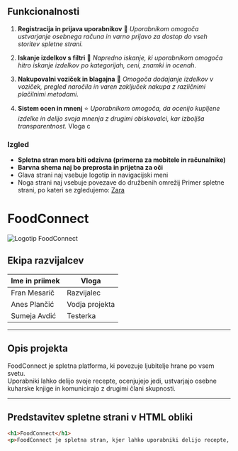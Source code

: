 ## Funkcionalnosti

1. **Registracija in prijava uporabnikov** :key:
 *Uporabnikom omogoča ustvarjanje osebnega računa in varno prijavo za dostop do vseh storitev spletne strani.*

2. **Iskanje izdelkov s filtri** :mag_right:
 *Napredno iskanje, ki uporabnikom omogoča hitro iskanje izdelkov po kategorijah, ceni, znamki in ocenah.*

3. **Nakupovalni voziček in blagajna** :shopping_cart:
 *Omogoča dodajanje izdelkov v voziček, pregled naročila in varen zaključek nakupa z različnimi plačilnimi metodami.*

4. **Sistem ocen in mnenj** :star:
 *Uporabnikom omogoča, da ocenijo kupljene izdelke in delijo svoja mnenja z drugimi obiskovalci, kar izboljša transparentnost.*
Vloga c
### Izgled
- **Spletna stran mora biti odzivna (primerna za mobitele in računalnike)**
- **Barvna shema naj bo preprosta in prijetna za oči**
- Glava strani naj vsebuje logotip in navigacijski meni
- Noga strani naj vsebuje povezave do družbenih omrežij
Primer spletne strani, po kateri se zgledujemo: [Zara](https://www.zara.com)
# FoodConnect

![Logotip FoodConnect](https://img.freepik.com/premium-vector/kebab-logo-design-creative-idea-vintage-retro-style_393879-3535.jpg)

## Ekipa razvijalcev

| Ime in priimek   | Vloga            |
|------------------|------------------|
| Fran Mesarič     | Razvijalec       |
| Anes Plančić     | Vodja projekta   |
| Sumeja Avdić     | Testerka         |

---

## Opis projekta

FoodConnect je spletna platforma, ki povezuje ljubitelje hrane po vsem svetu.  
Uporabniki lahko delijo svoje recepte, ocenjujejo jedi, ustvarjajo osebne kuharske knjige in komunicirajo z drugimi člani skupnosti.

---

## Predstavitev spletne strani v HTML obliki

```html
<h1>FoodConnect</h1>
<p>FoodConnect je spletna stran, kjer lahko uporabniki delijo recepte, ocenjujejo jedi in odkrivajo nove kulinarične ideje.</p>
